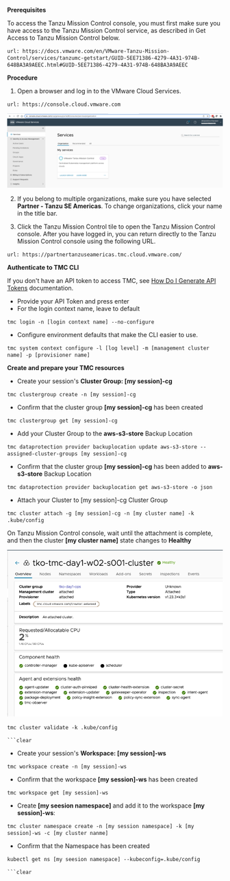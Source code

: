 **Prerequisites**

To access the Tanzu Mission Control console, you must first make sure you have access to the Tanzu Mission Control service, as described in Get Access to Tanzu Mission Control below.

```dashboard:open-url
url: https://docs.vmware.com/en/VMware-Tanzu-Mission-Control/services/tanzumc-getstart/GUID-5EE71386-4279-4A31-974B-648BA3A9AEEC.html#GUID-5EE71386-4279-4A31-974B-648BA3A9AEEC
```

**Procedure**

1. Open a browser and log in to the VMware Cloud Services.

```dashboard:open-url
url: https://console.cloud.vmware.com
```

![](images/vmw-cloud-console-1.png)


2. If you belong to multiple organizations, make sure you have selected **Partner - Tanzu SE Americas**. To change organizations, click your name in the title bar.

3. Click the Tanzu Mission Control tile to open the Tanzu Mission Control console. After you have logged in, you can return directly to the Tanzu Mission Control console using the following URL.

```dashboard:open-url
url: https://partnertanzuseamericas.tmc.cloud.vmware.com/
```

**Authenticate to TMC CLI**

If you don't have an API token to access TMC, see [How Do I Generate API Tokens](https://docs.vmware.com/en/VMware-Cloud-services/services/Using-VMware-Cloud-Services/GUID-E2A3B1C1-E9AD-4B00-A6B6-88D31FCDDF7C.html) documentation.   

* Provide your API Token and press enter
* For the login context name, leave to default


```execute-1
tmc login -n [login context name] --no-configure
```

* Configure environment defaults that make the CLI easier to use. 

```execute-1
tmc system context configure -l [log level] -m [management cluster name] -p [provisioner name]
```

**Create and prepare your TMC resources**

* Create your session's **Cluster Group: [my session]-cg**

```execute-1
tmc clustergroup create -n [my session]-cg
```
* Confirm that the cluster group **[my session]-cg** has been created    

```execute-1
tmc clustergroup get [my session]-cg 
```
   
* Add your Cluster Group to the **aws-s3-store** Backup Location 

```execute-1
tmc dataprotection provider backuplocation update aws-s3-store --assigned-cluster-groups [my session]-cg 
```

* Confirm that the cluster group **[my session]-cg** has been added to **aws-s3-store** Backup Location 

```execute-1
tmc dataprotection provider backuplocation get aws-s3-store -o json
```

* Attach your Cluster to [my session]-cg Cluster Group

```execute-1
tmc cluster attach -g [my session]-cg -n [my cluster name] -k .kube/config
```

On Tanzu Mission Control console, wait until the attachment is complete, and then the cluster **[my cluster name]** state changes to **Healthy**

![](images/tmc-attach.png)

```execute-1
tmc cluster validate -k .kube/config
```

```execute-all
```clear
```

* Create your session's **Workspace: [my session]-ws**

```execute-1
tmc workspace create -n [my session]-ws
```

* Confirm that the workspace **[my session]-ws** has been created    

```execute-1
tmc workspace get [my session]-ws 
```

* Create **[my seesion namespace]** and add it to the workspace **[my session]-ws**:

```execute-1
tmc cluster namespace create -n [my session namespace] -k [my session]-ws -c [my cluster nanme]
```

* Confirm that the Namespace has been created

```execute-1
kubectl get ns [my seesion namespace] --kubeconfig=.kube/config
```
```execute-all
```clear
```
